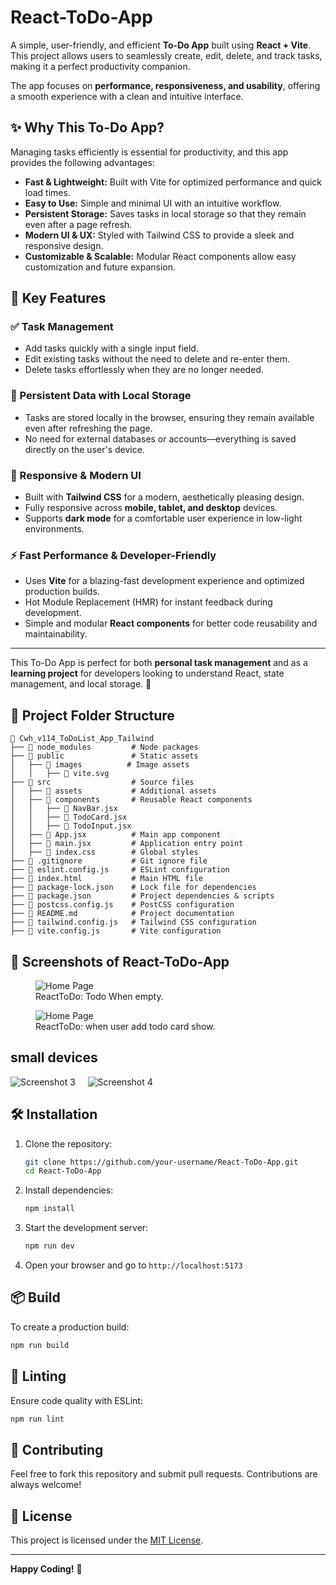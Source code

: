 # React-ToDo-App

A simple, user-friendly, and efficient **To-Do App** built using **React + Vite**. This project allows users to seamlessly create, edit, delete, and track tasks, making it a perfect productivity companion.

The app focuses on **performance, responsiveness, and usability**, offering a smooth experience with a clean and intuitive interface.

## ✨ Why This To-Do App?

Managing tasks efficiently is essential for productivity, and this app provides the following advantages:

- **Fast & Lightweight:** Built with Vite for optimized performance and quick load times.
- **Easy to Use:** Simple and minimal UI with an intuitive workflow.
- **Persistent Storage:** Saves tasks in local storage so that they remain even after a page refresh.
- **Modern UI & UX:** Styled with Tailwind CSS to provide a sleek and responsive design.
- **Customizable & Scalable:** Modular React components allow easy customization and future expansion.

## 🚀 Key Features

### ✅ Task Management

- Add tasks quickly with a single input field.
- Edit existing tasks without the need to delete and re-enter them.
- Delete tasks effortlessly when they are no longer needed.


### 💾 Persistent Data with Local Storage

- Tasks are stored locally in the browser, ensuring they remain available even after refreshing the page.
- No need for external databases or accounts—everything is saved directly on the user's device.

### 📱 Responsive & Modern UI

- Built with **Tailwind CSS** for a modern, aesthetically pleasing design.
- Fully responsive across **mobile, tablet, and desktop** devices.
- Supports **dark mode** for a comfortable user experience in low-light environments.

### ⚡ Fast Performance & Developer-Friendly

- Uses **Vite** for a blazing-fast development experience and optimized production builds.
- Hot Module Replacement (HMR) for instant feedback during development.
- Simple and modular **React components** for better code reusability and maintainability.

---

This To-Do App is perfect for both **personal task management** and as a **learning project** for developers looking to understand React, state management, and local storage. 🚀

## 📂 Project Folder Structure

```
📂 Cwh_v114_ToDoList_App_Tailwind
├── 📂 node_modules         # Node packages
├── 📂 public               # Static assets
│   ├── 📂 images          # Image assets
│   │   ├── 📜 vite.svg
├── 📂 src                  # Source files
│   ├── 📂 assets           # Additional assets
│   ├── 📂 components       # Reusable React components
│   │   ├── 📜 NavBar.jsx
│   │   ├── 📜 TodoCard.jsx
│   │   ├── 📜 TodoInput.jsx
│   ├── 📜 App.jsx          # Main app component
│   ├── 📜 main.jsx         # Application entry point
│   ├── 📜 index.css        # Global styles
├── 📜 .gitignore           # Git ignore file
├── 📜 eslint.config.js     # ESLint configuration
├── 📜 index.html           # Main HTML file
├── 📜 package-lock.json    # Lock file for dependencies
├── 📜 package.json         # Project dependencies & scripts
├── 📜 postcss.config.js    # PostCSS configuration
├── 📜 README.md            # Project documentation
├── 📜 tailwind.config.js   # Tailwind CSS configuration
├── 📜 vite.config.js       # Vite configuration
```

## 📸 Screenshots of React-ToDo-App

<figure>
  <img src="public/images/todo1.png" alt="Home Page" />
  <figcaption>ReactToDo: Todo When empty.</figcaption>
</figure>

<figure>
  <img src="public/images/todo2.png" alt="Home Page" />
  <figcaption>ReactToDo: when user add todo card show.</figcaption>
</figure>

## small devices

![Screenshot 3](public/images/todo3.png)
&nbsp; &nbsp;
![Screenshot 4](public/images/todo4.png)

## 🛠 Installation

1. Clone the repository:
   ```sh
   git clone https://github.com/your-username/React-ToDo-App.git
   cd React-ToDo-App
   ```
2. Install dependencies:
   ```sh
   npm install
   ```
3. Start the development server:
   ```sh
   npm run dev
   ```
4. Open your browser and go to `http://localhost:5173`

## 📦 Build

To create a production build:

```sh
npm run build
```

## 🧹 Linting

Ensure code quality with ESLint:

```sh
npm run lint
```

## 🤝 Contributing

Feel free to fork this repository and submit pull requests. Contributions are always welcome!

## 📜 License

This project is licensed under the [MIT License](LICENSE).

---

**Happy Coding!** 🎯

